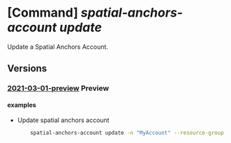 # [Command] _spatial-anchors-account update_

Update a Spatial Anchors Account.

## Versions

### [2021-03-01-preview](/Resources/mgmt-plane/L3N1YnNjcmlwdGlvbnMve30vcmVzb3VyY2Vncm91cHMve30vcHJvdmlkZXJzL21pY3Jvc29mdC5taXhlZHJlYWxpdHkvc3BhdGlhbGFuY2hvcnNhY2NvdW50cy97fQ==/2021-03-01-preview.xml) **Preview**

<!-- mgmt-plane /subscriptions/{}/resourcegroups/{}/providers/microsoft.mixedreality/spatialanchorsaccounts/{} 2021-03-01-preview -->

#### examples

- Update spatial anchors account
    ```bash
        spatial-anchors-account update -n "MyAccount" --resource-group "MyResourceGroup" --location "eastus2euap" --tags hero="romeo" heroine="juliet"
    ```
